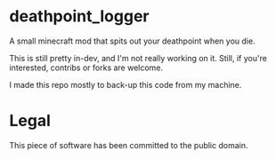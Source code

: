 # deathpoint_logger
A small minecraft mod that spits out your deathpoint when you die.

This is still pretty in-dev, and I'm not really working on it. Still, if you're interested, contribs or forks are welcome.

I made this repo mostly to back-up this code from my machine.

# Legal
This piece of software has been committed to the public domain.
